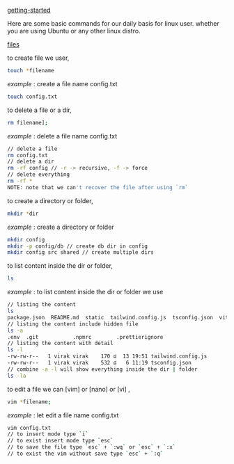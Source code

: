 [getting-started](#getting-started)

Here are some basic commands for our daily basis for linux user. whether you are using Ubuntu or any other linux distro.

[files](#files)

to create file we user,

```bash
touch *filename
```

_example_ : create a file name config.txt

```bash
touch config.txt
```

to delete a file or a dir,

```bash
rm filename];
```

_example_ : delete a file name config.txt

```bash
// delete a file
rm config.txt
// delete a dir
rm -rf config // -r -> recursive, -f -> force
// delete everything
rm -rf *
NOTE: note that we can't recover the file after using `rm`
```

to create a directory or folder,

```bash
mkdir *dir
```

_example_ : create a directory or folder

```bash
mkdir config
mkdir -p config/db // create db dir in config
mkdir config src shared // create multiple dirs
```

to list content inside the dir or folder,

```bash
ls
```

_example_ : to list content inside the dir or folder we use

```bash
// listing the content
ls
package.json  README.md  static  tailwind.config.js  tsconfig.json  vite.config.ts
// listing the content include hidden file
ls -a
.env  .git           .npmrc        .prettierignore
// listing the content with detail
ls -l
-rw-rw-r--   1 virak virak    170 ៨  13 19:51 tailwind.config.js
-rw-rw-r--   1 virak virak    532 ៨   6 11:19 tsconfig.json
// combine -a -l will show everything inside the dir | folder
ls -la
```

to edit a file we can [vim] or [nano] or [vi] ,

```bash
vim *filename;
```

_example_ : let edit a file name config.txt

```bash
vim config.txt
// to insert mode type `i`
// to exist insert mode type `esc`
// to save the file type `esc` + `:wq` or `esc` + `:x`
// to exist the vim without save type `esc` + `:q`
```
